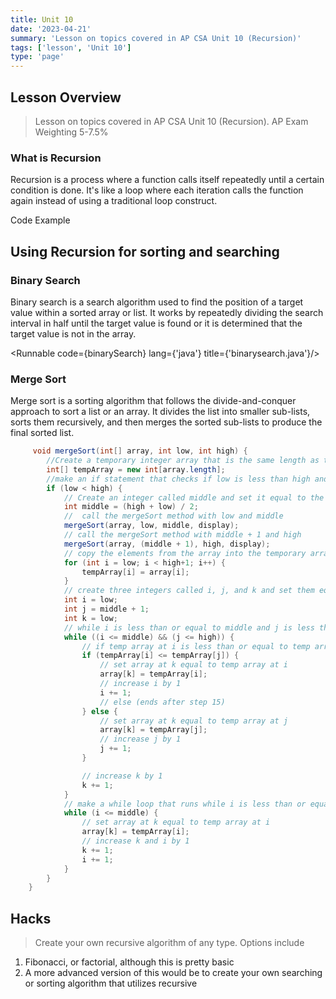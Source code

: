 ```yaml
---
title: Unit 10
date: '2023-04-21'
summary: 'Lesson on topics covered in AP CSA Unit 10 (Recursion)'
tags: ['lesson', 'Unit 10']
type: 'page'
---
```


<script>
	import Runnable from '$components/Runnable.svelte';
	import examplecode from './code/examplecode.java?raw';
    import binarySearch from './code/binarySearch.java?raw';
</script>

## Lesson Overview

> Lesson on topics covered in AP CSA Unit 10 (Recursion).
> AP Exam Weighting 5-7.5%

### What is Recursion

Recursion is a process where a function calls itself repeatedly until a certain condition is done. It's like a loop where each iteration calls the function again instead of using a traditional loop construct.

<summary>Code Example</summary>
<Runnable code={examplecode} lang={'java'} title={'recursion.java'}/>

## Using Recursion for sorting and searching

### Binary Search

Binary search is a search algorithm used to find the position of a target value within a sorted array or list. It works by repeatedly dividing the search interval in half until the target value is found or it is determined that the target value is not in the array.

<Runnable code={binarySearch} lang={'java'} title={'binarysearch.java'}/>

### Merge Sort

Merge sort is a sorting algorithm that follows the divide-and-conquer approach to sort a list or an array. It divides the list into smaller sub-lists, sorts them recursively, and then merges the sorted sub-lists to produce the final sorted list.

```java
     void mergeSort(int[] array, int low, int high) {
		//Create a temporary integer array that is the same length as the passed in array.
		int[] tempArray = new int[array.length];
		//make an if statement that checks if low is less than high and put the rest of the method inside of it
		if (low < high) {
			// Create an integer called middle and set it equal to the half way point between low and high
			int middle = (high + low) / 2;
			//  call the mergeSort method with low and middle
			mergeSort(array, low, middle, display);
			// call the mergeSort method with middle + 1 and high
			mergeSort(array, (middle + 1), high, display);
			// copy the elements from the array into the temporary array, but only the elements from low to high inclusive
			for (int i = low; i < high+1; i++) {
				tempArray[i] = array[i];
			}
			// create three integers called i, j, and k and	set them equal to low, middle + 1, and low respectively
			int i = low;
			int j = middle + 1;
			int k = low;
			// while i is less than or equal to middle and j is less than or equal to high
			while ((i <= middle) && (j <= high)) {
				// if temp array at i is less than or equal	to temp array at j
				if (tempArray[i] <= tempArray[j]) {
					// set array at k equal to temp array at i
					array[k] = tempArray[i];
					// increase i by 1
					i += 1;
					// else (ends after step 15)
				} else {
					// set array at k equal to temp array at j
					array[k] = tempArray[j];
					// increase j by 1
					j += 1;
				}

				// increase k by 1
				k += 1;
			}
			// make a while loop that runs while i is less than or equal to middle
			while (i <= middle) {
				// set array at k equal to temp array at i
				array[k] = tempArray[i];
				// increase k and i by 1
				k += 1;
				i += 1;
			}
		}
	}

```

## Hacks

> Create your own recursive algorithm of any type. Options include

1. Fibonacci, or factorial, although this is pretty basic
2. A more advanced version of this would be to create your own searching or sorting algorithm that utilizes recursive
